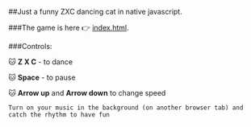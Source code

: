 ##Just a funny ZXC dancing cat in native javascript.

###The game is here 👉 [index.html](index.html).

###Controls:

🐱 **Z X C** - to dance

🐱 **Space** - to pause

🐱 **Arrow up** and **Arrow down** to change speed

`Turn on your music in the background (on another browser tab) and catch the rhythm to have fun`